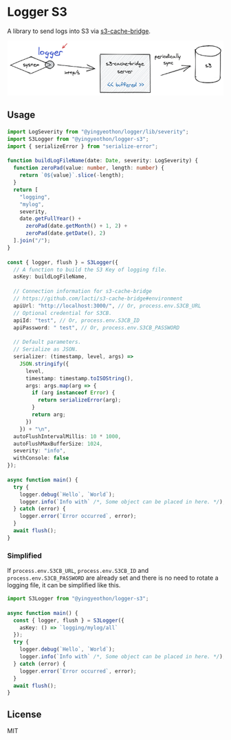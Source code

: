 # Logger S3

A library to send logs into S3 via [s3-cache-bridge](https://github.com/lacti/s3-cache-bridge).

![Logger](_docs/logger.png)

## Usage

```typescript
import LogSeverity from "@yingyeothon/logger/lib/severity";
import S3Logger from "@yingyeothon/logger-s3";
import { serializeError } from "serialize-error";

function buildLogFileName(date: Date, severity: LogSeverity) {
  function zeroPad(value: number, length: number) {
    return `0${value}`.slice(-length);
  }
  return [
    "logging",
    "mylog",
    severity,
    date.getFullYear() +
      zeroPad(date.getMonth() + 1, 2) +
      zeroPad(date.getDate(), 2)
  ].join("/");
}

const { logger, flush } = S3Logger({
  // A function to build the S3 Key of logging file.
  asKey: buildLogFileName,

  // Connection information for s3-cache-bridge
  // https://github.com/lacti/s3-cache-bridge#environment
  apiUrl: "http://localhost:3000/", // Or, process.env.S3CB_URL
  // Optional credential for S3CB.
  apiId: "test", // Or, process.env.S3CB_ID
  apiPassword: " test", // Or, process.env.S3CB_PASSWORD

  // Default parameters.
  // Serialize as JSON.
  serializer: (timestamp, level, args) =>
    JSON.stringify({
      level,
      timestamp: timestamp.toISOString(),
      args: args.map(arg => {
        if (arg instanceof Error) {
          return serializeError(arg);
        }
        return arg;
      })
    }) + "\n",
  autoFlushIntervalMillis: 10 * 1000,
  autoFlushMaxBufferSize: 1024,
  severity: "info",
  withConsole: false
});

async function main() {
  try {
    logger.debug(`Hello`, `World`);
    logger.info(`Info with` /*, Some object can be placed in here. */);
  } catch (error) {
    logger.error(`Error occurred`, error);
  }
  await flush();
}
```

### Simplified

If `process.env.S3CB_URL`, `process.env.S3CB_ID` and `process.env.S3CB_PASSWORD` are already set and there is no need to rotate a logging file, it can be simplified like this.

```typescript
import S3Logger from "@yingyeothon/logger-s3";

async function main() {
  const { logger, flush } = S3Logger({
    asKey: () => `logging/mylog/all`
  });
  try {
    logger.debug(`Hello`, `World`);
    logger.info(`Info with` /*, Some object can be placed in here. */);
  } catch (error) {
    logger.error(`Error occurred`, error);
  }
  await flush();
}
```

## License

MIT

